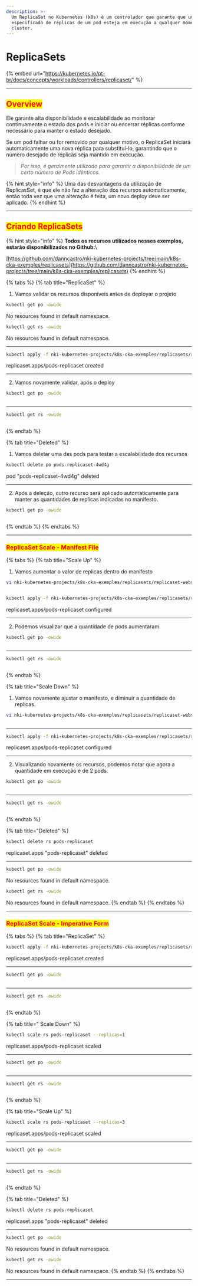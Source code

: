 ```yaml
---
description: >-
  Um ReplicaSet no Kubernetes (k8s) é um controlador que garante que um número
  especificado de réplicas de um pod esteja em execução a qualquer momento no
  cluster.
---
```


# ReplicaSets

{% embed url="https://kubernetes.io/pt-br/docs/concepts/workloads/controllers/replicaset/" %}

***

## <mark style="color:red;">Overview</mark>

Ele garante alta disponibilidade e escalabilidade ao monitorar continuamente o estado dos pods e iniciar ou encerrar réplicas conforme necessário para manter o estado desejado.&#x20;

Se um pod falhar ou for removido por qualquer motivo, o ReplicaSet iniciará automaticamente uma nova réplica para substituí-lo, garantindo que o número desejado de réplicas seja mantido em execução.

> _Por isso, é geralmente utilizado para garantir a disponibilidade de um certo número de Pods idênticos._

{% hint style="info" %}
Uma das desvantagens da utilização de ReplicasSet, é que ele não faz a alteração dos recursos automaticamente, então toda vez que uma alteração é feita, um novo deploy deve ser aplicado.
{% endhint %}

***

## <mark style="color:red;">Criando ReplicaSets</mark>

{% hint style="info" %}
**Todos os recursos utilizados nesses exemplos, estarão disponibilizados no Github:**\


[https://github.com/danncastro/nki-kubernetes-projects/tree/main/k8s-cka-exemples/replicasets](https://github.com/danncastro/nki-kubernetes-projects/tree/main/k8s-cka-exemples/replicasets)
{% endhint %}

{% tabs %}
{% tab title="ReplicaSet" %}
1. Vamos validar os recursos disponíveis antes de deployar o projeto

```bash
kubectl get po -owide
```

No resources found in default namespace.

```bash
kubectl get rs -owide
```

No resources found in default namespace.

***

```bash
kubectl apply -f nki-kubernetes-projects/k8s-cka-exemples/replicasets/replicaset-webserver.yml
```

replicaset.apps/pods-replicaset created

***

2. Vamos novamente validar, após o deploy

```bash
kubectl get po -owide
```

<figure><img src="../.gitbook/assets/image (37).png" alt=""><figcaption></figcaption></figure>

***

```bash
kubectl get rs -owide
```

<figure><img src="../.gitbook/assets/image (38).png" alt=""><figcaption></figcaption></figure>
{% endtab %}

{% tab title="Deleted" %}
1. Vamos deletar uma das pods para testar a escalabilidade dos recursos

```bash
kubectl delete po pods-replicaset-4wd4g
```

pod "pods-replicaset-4wd4g" deleted

***

2. Após a deleção, outro recurso será aplicado automaticamente para manter as quantidades de replicas indicadas no manifesto.

```bash
kubectl get po -owide
```

<figure><img src="../.gitbook/assets/image (39).png" alt=""><figcaption></figcaption></figure>
{% endtab %}
{% endtabs %}

***

### <mark style="color:red;">ReplicaSet Scale - Manifest File</mark>

{% tabs %}
{% tab title="Scale Up" %}
1. Vamos aumentar o valor de replicas dentro do manifesto

```bash
vi nki-kubernetes-projects/k8s-cka-exemples/replicasets/replicaset-webserver.yml
```

<figure><img src="../.gitbook/assets/image (40).png" alt=""><figcaption></figcaption></figure>

```bash
kubectl apply -f nki-kubernetes-projects/k8s-cka-exemples/replicasets/replicaset-webserver.yml
```

replicaset.apps/pods-replicaset configured

***

2. Podemos visualizar que a quantidade de pods aumentaram.

```bash
kubectl get po -owide
```

<figure><img src="../.gitbook/assets/image (41).png" alt=""><figcaption></figcaption></figure>

***

```bash
kubectl get rs -owide
```

<figure><img src="../.gitbook/assets/image (42).png" alt=""><figcaption></figcaption></figure>
{% endtab %}

{% tab title="Scale Down" %}
1. Vamos novamente ajustar o manifesto, e diminuir a quantidade de replicas.

```bash
vi nki-kubernetes-projects/k8s-cka-exemples/replicasets/replicaset-webserver.yml
```

<figure><img src="../.gitbook/assets/image (43).png" alt=""><figcaption></figcaption></figure>

***

```bash
kubectl apply -f nki-kubernetes-projects/k8s-cka-exemples/replicasets/replicaset-webserver.yml
```

replicaset.apps/pods-replicaset configured

***

2. Visualizando novamente os recursos, podemos notar que agora a quantidade em execução é de 2 pods.

```bash
kubectl get po -owide
```

<figure><img src="../.gitbook/assets/image (44).png" alt=""><figcaption></figcaption></figure>

***

```bash
kubectl get rs -owide
```

<figure><img src="../.gitbook/assets/image (45).png" alt=""><figcaption></figcaption></figure>
{% endtab %}

{% tab title="Deleted" %}
```bash
kubectl delete rs pods-replicaset
```

replicaset.apps "pods-replicaset" deleted

***

```bash
kubectl get po -owide
```

No resources found in default namespace.

```bash
kubectl get rs -owide
```

No resources found in default namespace.
{% endtab %}
{% endtabs %}

***

### &#x20;<mark style="color:red;">ReplicaSet Scale - Imperative Form</mark>

{% tabs %}
{% tab title="ReplicaSet" %}
```bash
kubectl apply -f nki-kubernetes-projects/k8s-cka-exemples/replicasets/replicaset-webserver.yml
```

replicaset.apps/pods-replicaset created

***

```bash
kubectl get po -owide
```

<figure><img src="../.gitbook/assets/image (46).png" alt=""><figcaption></figcaption></figure>

***

```bash
kubectl get rs -owide
```

<figure><img src="../.gitbook/assets/image (47).png" alt=""><figcaption></figcaption></figure>
{% endtab %}

{% tab title=" Scale Down" %}
```bash
kubectl scale rs pods-replicaset --replicas=1
```

replicaset.apps/pods-replicaset scaled

***

```bash
kubectl get po -owide
```

<figure><img src="../.gitbook/assets/image (48).png" alt=""><figcaption></figcaption></figure>

***

```bash
kubectl get rs -owide
```

<figure><img src="../.gitbook/assets/image (49).png" alt=""><figcaption></figcaption></figure>
{% endtab %}

{% tab title="Scale Up" %}
```bash
kubectl scale rs pods-replicaset --replicas=3
```

replicaset.apps/pods-replicaset scaled

***

```bash
kubectl get po -owide
```

<figure><img src="../.gitbook/assets/image (50).png" alt=""><figcaption></figcaption></figure>

***

```bash
kubectl get rs -owide
```

<figure><img src="../.gitbook/assets/image (51).png" alt=""><figcaption></figcaption></figure>
{% endtab %}

{% tab title="Deleted" %}
```bash
kubectl delete rs pods-replicaset
```

replicaset.apps "pods-replicaset" deleted

***

```bash
kubectl get po -owide
```

No resources found in default namespace.

```bash
kubectl get rs -owide
```

No resources found in default namespace.
{% endtab %}
{% endtabs %}

***
